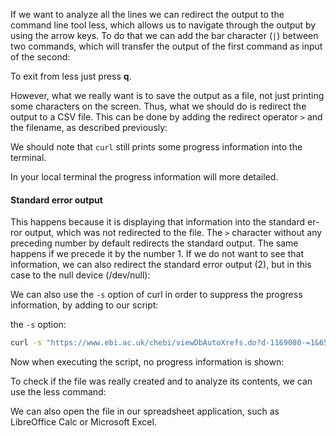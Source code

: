 <script>
import Alert from "$components/Alert.svelte";
import Execute from "$components/Execute.svelte";
</script>

If we want to analyze all the lines we can redirect the output to the command line tool less, which allows us to navigate through the output by using the arrow keys. To do that we can add the bar character (`|`) between two commands, which will transfer the output of the first command as input of the second:

<Execute command="./getproteins.sh 27732 | less" />

To exit from less just press **q**.

However, what we really want is to save the output as a file, not just
printing some characters on the screen. Thus, what we should do is redirect
the output to a CSV file. This can be done by adding the redirect operator `>`
and the filename, as described previously:

<Execute command="./getproteins.sh 27732 > chebi_27732_xrefs_UniProt.csv" />

We should note that `curl` still prints some progress information into the
terminal.

<Alert>In your local terminal the progress information will more detailed.</Alert>

#### Standard error output

This happens because it is displaying that information into the standard er-
ror output, which was not redirected to the file. The `>` character without
any preceding number by default redirects the standard output. The same
happens if we precede it by the number 1. If we do not want to see that
information, we can also redirect the standard error output (2), but in this
case to the null device (/dev/null):

<Execute command="./getproteins.sh 27732 > chebi_27732_xrefs_UniProt.csv 2>/dev/null" />

We can also use the `-s` option of curl in order to suppress the progress information, by adding to our script:

<Execute command="nano getproteins.sh" />

the `-s` option:

```bash
curl -s "https://www.ebi.ac.uk/chebi/viewDbAutoXrefs.do?d-1169080-=1&6578706f7274=1&chebiId=$1&dbName=UniProt"
```

Now when executing the script, no progress information is shown:

<Execute command="./getproteins.sh 27732 > chebi_27732_xrefs_UniProt.csv" />

To check if the file was really created and to analyze its contents, we can
use the less command:

<Execute command="less chebi_27732_xrefs_UniProt.csv" />

We can also open the file in our spreadsheet application, such as LibreOffice Calc or Microsoft Excel.
